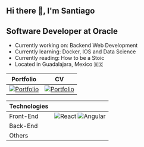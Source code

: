## Hi there 👋, I'm Santiago

## Software Developer at Oracle
- Currently working on: Backend Web Development
- Currently learning: Docker, IOS and Data Science
- Currently reading: How to be a Stoic
- Located in Guadalajara, Mexico 🇲🇽

| Portfolio | CV |
| ----------- | ----------- |
| <a href="https://grupoargon.dev/" rel="Portfolio">![Portfolio](https://img.icons8.com/?size=128&id=WyZp1aDIiQnZ&format=png)</a> | <a href="https://github.com/santiagoars/Files/blob/main/Santiago_Aragon_CV%20(1).pdf" target="_blank" >![Portfolio](https://img.icons8.com/?size=128&id=WEpZ7fWxXL7E&format=png)</a> |

|  Technologies |   |
|---------------|---|
| Front-End     | ![React](https://img.icons8.com/?size=64&id=NfbyHexzVEDk&format=png) ![Angular](https://img.icons8.com/?size=64&id=71257&format=png)  |
| Back-End      |   |
| Others        |   |
